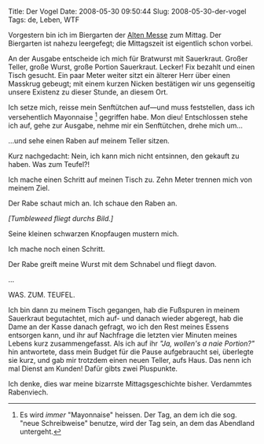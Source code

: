 Title: Der Vogel
Date: 2008-05-30 09:50:44
Slug: 2008-05-30-der-vogel
Tags: de, Leben, WTF


Vorgestern bin ich im Biergarten der [Alten Messe][1] zum Mittag. Der
Biergarten ist nahezu leergefegt; die Mittagszeit ist eigentlich schon vorbei.

An der Ausgabe entscheide ich mich für Bratwurst mit Sauerkraut. Großer
Teller, große Wurst, große Portion Sauerkraut. Lecker! Fix bezahlt und einen
Tisch gesucht. Ein paar Meter weiter sitzt ein älterer Herr über einen
Masskrug gebeugt; mit einem kurzen Nicken bestätigen wir uns gegenseitig
unsere Existenz zu dieser Stunde, an diesem Ort.

Ich setze mich, reisse mein Senftütchen auf—und muss feststellen, dass ich
versehentlich Mayonnaise [^1] gegriffen habe. Mon dieu! Entschlossen stehe
ich auf, gehe zur Ausgabe, nehme mir ein Senftütchen, drehe mich um…

…und sehe einen Raben auf meinem Teller sitzen.

Kurz nachgedacht: Nein, ich kann mich nicht entsinnen, den gekauft zu haben.
Was zum Teufel?!

Ich mache einen Schritt auf meinen Tisch zu. Zehn Meter trennen mich von
meinem Ziel.

Der Rabe schaut mich an. Ich schaue den Raben an.

_[Tumbleweed fliegt durchs Bild.]_

Seine kleinen schwarzen Knopfaugen mustern mich.

Ich mache noch einen Schritt.

Der Rabe greift meine Wurst mit dem Schnabel und fliegt davon.

…

WAS. ZUM. TEUFEL.

Ich bin dann zu meinem Tisch gegangen, hab die Fußspuren in meinem Sauerkraut
begutachtet, mich auf- und danach wieder abgeregt, hab die Dame an der Kasse
danach gefragt, wo ich den Rest meines Essens entsorgen kann, und ihr auf
Nachfrage die letzten vier Minuten meines Lebens kurz zusammengefasst. Als ich
auf ihr _"Ja, wollen's a naie Portion?"_ hin antwortete, dass mein Budget für
die Pause aufgebraucht sei, überlegte sie kurz, und gab mir trotzdem einen
neuen Teller, aufs Haus. Das nenn ich mal Dienst am Kunden! Dafür gibts zwei
Pluspunkte.

Ich denke, dies war meine bizarrste Mittagsgeschichte bisher. Verdammtes
Rabenviech.


[^1]: Es wird _immer_ "Mayonnaise" heissen. Der Tag, an dem ich die sog.
      "neue Schreibweise" benutze, wird der Tag sein, an dem das Abendland
      untergeht.

   [1]: http://www.qype.com/place/148010-Gasthaus-alte-Messe-Muenchen
   [2]: #fn:p210093054-1
   [3]: #fnref:p210093054-1
